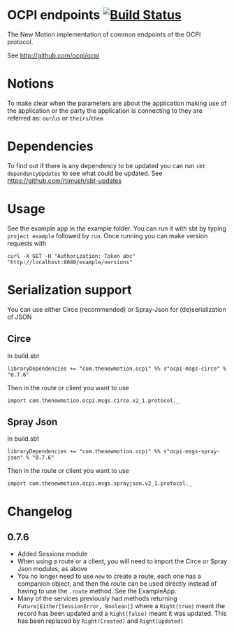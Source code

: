 # OCPI endpoints [![Build Status](https://travis-ci.org/NewMotion/ocpi-endpoints.png?branch=master)](https://travis-ci.org/NewMotion/ocpi-endpoints)


The New Motion implementation of common endpoints of the OCPI protocol.

See http://github.com/ocpi/ocpi

# Notions
To make clear when the parameters are about the application making use of the application or the party the application is
connecting to they are referred as: `our`/`us` or `theirs`/`them`

# Dependencies
To find out if there is any dependency to be updated you can run `sbt dependencyUpdates` to see what could be updated.
See https://github.com/rtimush/sbt-updates

# Usage

See the example app in the example folder.  You can run it with sbt by typing `project example` followed by `run`. 
Once running you can make version requests with

```
curl -X GET -H "Authorization: Token abc" "http://localhost:8080/example/versions"
```

# Serialization support

You can use either Circe (recommended) or Spray-Json for (de)serialization of JSON

## Circe

In build.sbt

```
libraryDependencies += "com.thenewmotion.ocpi" %% s"ocpi-msgs-circe" % "0.7.6"
```

Then in the route or client you want to use

```
import com.thenewmotion.ocpi.msgs.circe.v2_1.protocol._
```

## Spray Json

In build.sbt

```
libraryDependencies += "com.thenewmotion.ocpi" %% s"ocpi-msgs-spray-json" % "0.7.6"
```

Then in the route or client you want to use

```
import com.thenewmotion.ocpi.msgs.sprayjson.v2_1.protocol._
```

# Changelog

## 0.7.6

* Added Sessions module
* When using a route or a client, you will need to import the Circe or Spray Json modules, as above
* You no longer need to use `new` to create a route, each one has a companion object, and then the route can be
used directly instead of having to use the `.route` method.  See the ExampleApp.
* Many of the services previously had methods returning `Future[Either[SessionError, Boolean]]` where
a `Right(true)` meant the record has been updated and a `Right(false)` meant it was updated.  This has
been replaced by `Right(Created)` and `Right(Updated)` 
